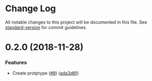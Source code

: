# Change Log

All notable changes to this project will be documented in this file. See [standard-version](https://github.com/conventional-changelog/standard-version) for commit guidelines.

<a name="0.2.0"></a>
# 0.2.0 (2018-11-28)


### Features

* Create protptype ([#8](https://github.com/mya-ake/vuepress-plugin-component-catalog/issues/8)) ([ada3d6f](https://github.com/mya-ake/vuepress-plugin-component-catalog/commit/ada3d6f))


